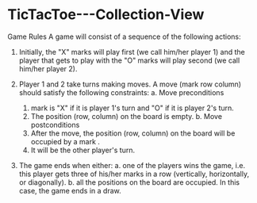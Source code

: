 # TicTacToe---Collection-View
Game Rules
  A game will consist of a sequence of the following actions:
   1. Initially, the "X" marks will play first (we call him/her player 1) and the player that gets to play with the "O" marks will play second (we call him/her player 2).

   2. Player 1 and 2 take turns making moves. A move (mark row column) should satisfy the following constraints:
      a. Move preconditions
        1. mark is "X" if it is player 1's turn and "O" if it is player 2's turn.
        2. The position (row, column) on the board is empty.
      b. Move postconditions
        1. After the move, the position (row, column) on the board will be occupied by a mark .
        2. It will be the other player's turn.
 
   3. The game ends when either:
    a. one of the players wins the game, i.e. this player gets three of his/her marks in a row (vertically, horizontally, or diagonally).
    b. all the positions on the board are occupied. In this case, the game ends in a draw.
 
